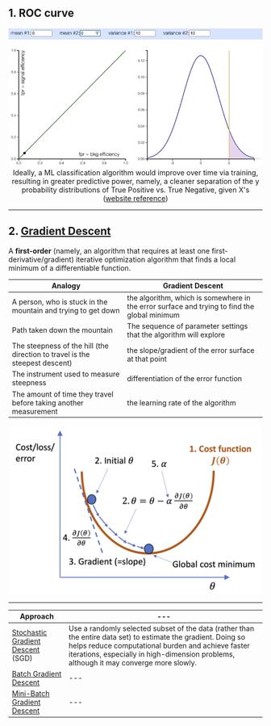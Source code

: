 ## 1. ROC curve

<p align="center"><img src="./images/prob_distribution_and_ROC.gif" width="600px"><br/>Ideally, a ML classification algorithm would improve over time via training, resulting in greater predictive power, namely, a cleaner separation of the y probability distributions of True Positive vs. True Negative, given X's (<a href="http://arogozhnikov.github.io/2015/10/05/roc-curve.html">website reference</a>)</p>

<hr>

## 2. <a href="https://en.wikipedia.org/wiki/Gradient_descent">Gradient Descent</a>

A **first-order** (namely, an algorithm that requires at least one first-derivative/gradient) iterative optimization algorithm that finds a local minimum of a differentiable function.

Analogy | Gradient Descent
--- | ---
A person, who is stuck in the mountain and trying to get down | the algorithm, which is somewhere in the error surface and trying to find the global minimum
Path taken down the mountain | The sequence of parameter settings that the algorithm will explore
The steepness of the hill (the direction to travel is the steepest descent) | the slope/gradient of the error surface at that point
The instrument used to measure steepness | differentiation of the error function
The amount of time they travel before taking another measurement | the learning rate of the algorithm

<p align="center"><img src="./images/gradient_descent.png" width="500px"></p>

<hr>

Approach | ---
--- | ---
<a href="./stochastic_gradient_descent">Stochastic Gradient Descent</a> (SGD) | Use a randomly selected subset of the data (rather than the entire data set) to estimate the gradient. Doing so helps reduce computational burden and achieve faster iterations, especially in high-dimension problems, although it may converge more slowly.
<a href="./batch_gradient_descent">Batch Gradient Descent</a> | ---
<a href="./mini_batch_gradient_descent">Mini-Batch Gradient Descent</a> | ---

